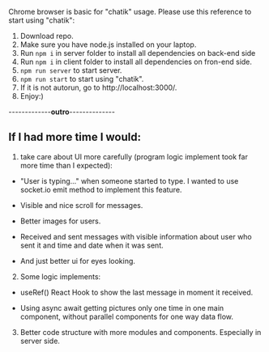 Chrome browser is basic for "chatik" usage.
Please use this reference to start using "chatik":

1. Download repo.
2. Make sure you have node.js installed on your laptop.
3. Run `npm i` in server folder to install all dependencies on back-end side
4. Run `npm i` in client folder to install all dependencies on fron-end side.
5. `npm run server` to start server.
6. `npm run start` to start using "chatik".
7. If it is not autorun, go to http://localhost:3000/.
8. Enjoy:)

-------------**outro**--------------

## If I had more time I would:

1. take care about UI more carefully (program logic implement took far more time than I expected):

- "User is typing..." when someone started to type. I wanted to use socket.io emit method to implement this feature.

- Visible and nice scroll for messages.

- Better images for users.

- Received and sent messages with visible information about user who sent it and time and date when it was sent.

- And just better ui for eyes looking.

2. Some logic implements:

- useRef() React Hook to show the last message in moment it received.

- Using async await getting pictures only one time in one main component, without parallel components for one way data flow.

3. Better code structure with more modules and components. Especially in server side.
